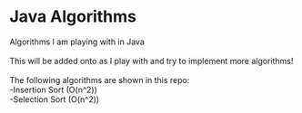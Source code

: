 # Java Algorithms
Algorithms I am playing with in Java<br/><br/>
This will be added onto as I play with and try to implement more algorithms!<br/><br/>
The following algorithms are shown in this repo:<br/>
-Insertion Sort (O(n^2))<br/>
-Selection Sort (O(n^2))<br/>
